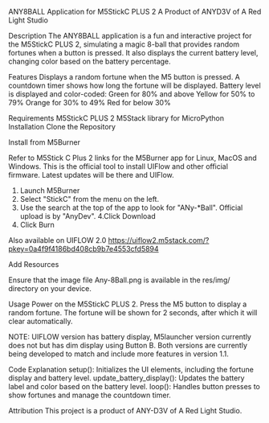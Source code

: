 ANY8BALL Application for M5StickC PLUS 2
A Product of ANYD3V of A Red Light Studio

Description
The ANY8BALL application is a fun and interactive project for the M5StickC PLUS 2, simulating a magic 8-ball that provides random fortunes when a button is pressed. It also displays the current battery level, changing color based on the battery percentage.

Features
Displays a random fortune when the M5 button is pressed.
A countdown timer shows how long the fortune will be displayed.
Battery level is displayed and color-coded:
Green for 80% and above
Yellow for 50% to 79%
Orange for 30% to 49%
Red for below 30%

Requirements
M5StickC PLUS 2
M5Stack library for MicroPython
Installation
Clone the Repository

Install from M5Burner

Refer to M5Stick C Plus 2 links for the M5Burner app for Linux, MacOS and Windows. This is the official tool to install UIFlow and other official firmware. Latest updates will be there and UIFlow.

1. Launch M5Burner
2. Select "StickC" from the menu on the left.
3. Use the search at the top of the app to look for "ANy-*Ball". Official upload is by "AnyDev".
4.Click Download
5. Click Burn


Also available on UIFLOW 2.0
https://uiflow2.m5stack.com/?pkey=0a4f9f4186bd408cb9b7e4553cfd5894



Add Resources

Ensure that the image file Any-8Ball.png is available in the res/img/ directory on your device.

Usage
Power on the M5StickC PLUS 2.
Press the M5 button to display a random fortune.
The fortune will be shown for 2 seconds, after which it will clear automatically.

NOTE: UIFLOW version has battery display, M5launcher version currently does not but has dim display using Button B. Both versions are currently being developed to match and include more features in version 1.1.

Code Explanation
setup(): Initializes the UI elements, including the fortune display and battery level.
update_battery_display(): Updates the battery label and color based on the battery level.
loop(): Handles button presses to show fortunes and manage the countdown timer.


Attribution
This project is a product of ANY-D3V of A Red Light Studio.
